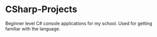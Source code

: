 # CSharp-Projects
Beginner level C# console applications for my school. Used for getting familiar with the language.
